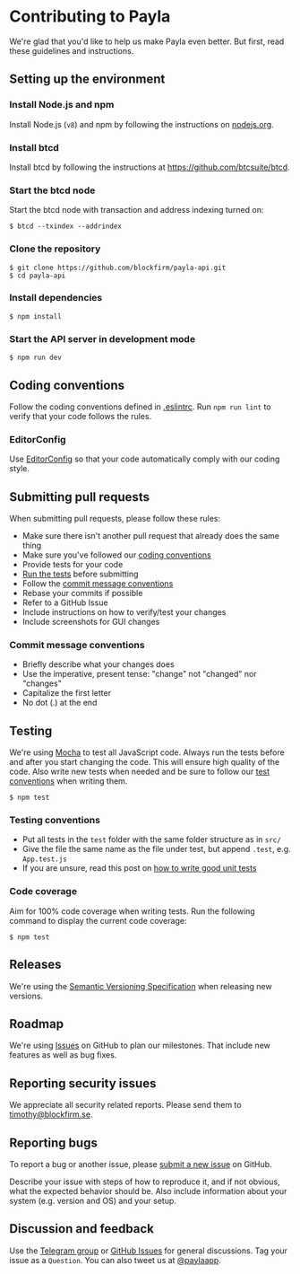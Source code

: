 Contributing to Payla
=====================

We're glad that you'd like to help us make Payla even better. But first,
read these guidelines and instructions.

## Setting up the environment

### Install Node.js and npm

Install Node.js (`v8`) and npm by following the instructions on
[nodejs.org](https://nodejs.org/).

### Install btcd

Install btcd by following the instructions at <https://github.com/btcsuite/btcd>.

### Start the btcd node

Start the btcd node with transaction and address indexing turned on:

	$ btcd --txindex --addrindex

### Clone the repository

	$ git clone https://github.com/blockfirm/payla-api.git
	$ cd payla-api

### Install dependencies

	$ npm install

### Start the API server in development mode

	$ npm run dev

## Coding conventions

Follow the coding conventions defined in [.eslintrc](.eslintrc).
Run `npm run lint` to verify that your code follows the rules.

### EditorConfig

Use [EditorConfig](http://editorconfig.org/) so that your code automatically
comply with our coding style.

## Submitting pull requests

When submitting pull requests, please follow these rules:

* Make sure there isn't another pull request that already does the same thing
* Make sure you've followed our [coding conventions](#coding-conventions)
* Provide tests for your code
* [Run the tests](#testing) before submitting
* Follow the [commit message conventions](#commit-message-guidelines)
* Rebase your commits if possible
* Refer to a GitHub Issue
* Include instructions on how to verify/test your changes
* Include screenshots for GUI changes

### Commit message conventions

* Briefly describe what your changes does
* Use the imperative, present tense: "change" not "changed" nor "changes"
* Capitalize the first letter
* No dot (.) at the end

## Testing

We're using [Mocha](https://mochajs.org/) to test all JavaScript code.
Always run the tests before and after you start changing the code. This will
ensure high quality of the code. Also write new tests when needed and be sure to
follow our [test conventions](#test-conventions) when writing them.

	$ npm test

### Testing conventions

* Put all tests in the `test` folder with the same folder structure as in `src/`
* Give the file the same name as the file under test, but append `.test`, e.g. `App.test.js`
* If you are unsure, read this post on [how to write good unit tests](http://blog.stevensanderson.com/2009/08/24/writing-great-unit-tests-best-and-worst-practises/)

### Code coverage

Aim for 100% code coverage when writing tests. Run the following command to
display the current code coverage:

	$ npm test

## Releases

We're using the [Semantic Versioning Specification](http://semver.org/) when
releasing new versions.

## Roadmap

We're using [Issues](https://github.com/blockfirm/payla-api/issues) on
GitHub to plan our milestones. That include new features as well as bug fixes.

## Reporting security issues

We appreciate all security related reports. Please send them to <timothy@blockfirm.se>.

## Reporting bugs

To report a bug or another issue, please [submit a new issue](https://github.com/blockfirm/payla-api/issues/new) on GitHub.

Describe your issue with steps of how to reproduce it, and if not obvious, what
the expected behavior should be. Also include information about your system
(e.g. version and OS) and your setup.

## Discussion and feedback

Use the [Telegram group](https://t.me/paylaapp) or [GitHub Issues](https://github.com/blockfirm/payla-api/issues) for general discussions.
Tag your issue as a `Question`. You can also tweet us at [@paylaapp](https://twitter.com/paylaapp).
